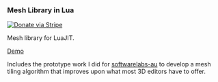 ### Mesh Library in Lua

[![Donate via Stripe](https://img.shields.io/badge/Donate-Stripe-green.svg)](https://buy.stripe.com/00gbJZ0OdcNs9zi288)<br>

Mesh library for LuaJIT.

[Demo](https://thenumbernine.github.io/glapp/?file=view.lua&dir=%2Fmesh&args=%5B%22meshes%2Fcube.obj%22%5D&edit=true)

Includes the prototype work I did for [softwarelabs-au](https://github.com/softwarelabs-au/) to develop a mesh tiling algorithm that improves upon what most 3D editors have to offer.
